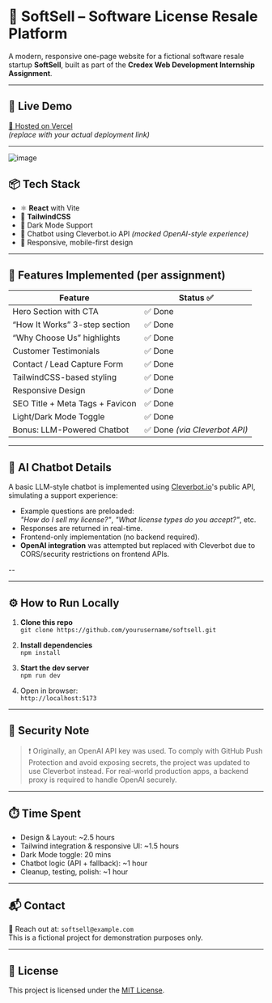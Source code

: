 # 🧾 SoftSell – Software License Resale Platform

A modern, responsive one-page website for a fictional software resale startup **SoftSell**, built as part of the **Credex Web Development Internship Assignment**.

---

## 🚀 Live Demo
[🔗 Hosted on Vercel](https://your-deployed-url.vercel.app)  
*(replace with your actual deployment link)*

---


![image](https://github.com/user-attachments/assets/e2cd0903-77e7-4666-8195-d2bbca60235d)


## 📦 Tech Stack

- ⚛️ **React** with Vite
- 🎨 **TailwindCSS**
- 🌙 Dark Mode Support
- 💬 Chatbot using Cleverbot.io API *(mocked OpenAI-style experience)*
- 🔧 Responsive, mobile-first design

---

## 🧩 Features Implemented (per assignment)

| Feature                             | Status ✅ |
|-------------------------------------|----------|
| Hero Section with CTA               | ✅ Done  |
| “How It Works” 3-step section       | ✅ Done  |
| “Why Choose Us” highlights          | ✅ Done  |
| Customer Testimonials               | ✅ Done  |
| Contact / Lead Capture Form         | ✅ Done  |
| TailwindCSS-based styling           | ✅ Done  |
| Responsive Design                   | ✅ Done  |
| SEO Title + Meta Tags + Favicon     | ✅ Done  |
| Light/Dark Mode Toggle              | ✅ Done  |
| Bonus: LLM-Powered Chatbot          | ✅ Done  *(via Cleverbot API)* |

---

## 🧠 AI Chatbot Details

A basic LLM-style chatbot is implemented using [Cleverbot.io](https://cleverbot.io)'s public API, simulating a support experience:

- Example questions are preloaded:  
  _"How do I sell my license?"_, _"What license types do you accept?"_, etc.
- Responses are returned in real-time.
- Frontend-only implementation (no backend required).
- **OpenAI integration** was attempted but replaced with Cleverbot due to CORS/security restrictions on frontend APIs.

--


---

## ⚙️ How to Run Locally

1. **Clone this repo**  
   `git clone https://github.com/yourusername/softsell.git`

2. **Install dependencies**  
   `npm install`

3. **Start the dev server**  
   `npm run dev`

4. Open in browser:  
   `http://localhost:5173`

---

## 🔐 Security Note

> ❗️ Originally, an OpenAI API key was used. To comply with GitHub Push Protection and avoid exposing secrets, the project was updated to use Cleverbot instead. For real-world production apps, a backend proxy is required to handle OpenAI securely.

---

## ⏱️ Time Spent

- Design & Layout: ~2.5 hours  
- Tailwind integration & responsive UI: ~1.5 hours  
- Dark Mode toggle: 20 mins  
- Chatbot logic (API + fallback): ~1 hour  
- Cleanup, testing, polish: ~1 hour  

---

## 📬 Contact

📧 Reach out at: `softsell@example.com`  
This is a fictional project for demonstration purposes only.

---

## 📝 License

This project is licensed under the [MIT License](LICENSE).


